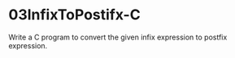 # 03InfixToPostifx-C
Write a C program to convert the given infix expression to postfix expression.
